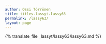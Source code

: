 ```yaml
---
author: Ossi Törrönen
title: titles.lassyt.lassy63
permalink: /lassy63/
layout: page
---
```

{% translate_file _lassyt/lassy63/lassy63.md %}